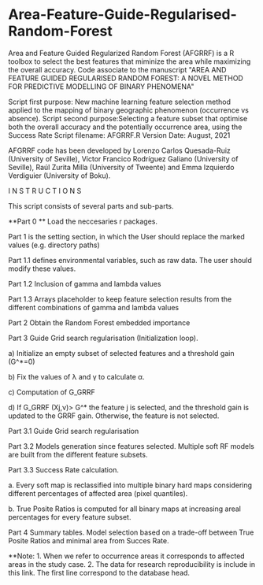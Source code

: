 # Area-Feature-Guide-Regularised-Random-Forest
Area and Feature Guided Regularized Random Forest (AFGRRF) is a R toolbox to select the best features that miminize the area while maximizing the overall accuracy.
Code associate to the manuscript "AREA AND FEATURE GUIDED REGULARISED RANDOM FOREST: A NOVEL METHOD FOR PREDICTIVE MODELLING OF BINARY PHENOMENA"

Script first purpose: New machine learning feature selection method applied to the mapping of binary geographic phenomenon (occurrence vs absence).
Script second purpose:Selecting a feature subset that optimise both the overall accuracy and the potentially occurrence area, using the Success Rate
Script filename: AFGRRF.R Version Date: August, 2021

AFGRRF code has been developed by Lorenzo Carlos Quesada-Ruiz (University of Seville), Víctor Francico Rodríguez Galiano (University of Seville), Raúl Zurita Milla (University of Tweente) and Emma Izquierdo Verdiguier (University of Boku).


I N S T R U C T I O N S

This script consists of several parts and sub-parts.

**Part 0 ** Load the neccesaries r packages.

Part 1 is the setting section, in which the User should replace the marked values (e.g. directory paths)

Part 1.1 defines environmental variables, such as raw data. The user should modify these values.

Part 1.2 Inclusion of gamma and lambda values

Part 1.3 Arrays placeholder to keep feature selection results from the different combinations of gamma and lambda values

Part 2 Obtain the Random Forest embedded importance

Part 3 Guide Grid search regularisation (Initialization loop).

a) Initialize an empty subset of selected features and a threshold gain (G^*=0)

b) Fix the values of λ and γ to calculate α.

c) Computation of G_GRRF

d) If G_GRRF (Xj,ν)> G^* the feature j is selected, and the threshold gain is updated to the GRRF gain. Otherwise, the feature is not selected.

Part 3.1 Guide Grid search regularisation

Part 3.2 Models generation since features selected. Multiple soft RF models are built from the different feature subsets.

Part 3.3 Success Rate calculation.

a. Every soft map is reclassified into multiple binary hard maps considering different percentages of affected area (pixel quantiles).

b. True Posite Ratios is computed for all binary maps at increasing areal percentages for every feature subset.

Part 4 Summary tables. Model selection based on a trade-off between True Posite Ratios and minimal area from Succes Rate.

**Note: 1. When we refer to occurrence areas it corresponds to affected areas in the study case.
        2. The data for research reproducibility is include in this link. The first line correspond to the database head.
